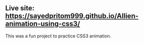 ## Live site: https://sayedpritom999.github.io/Allien-animation-using-css3/

This was a fun project to practice CSS3 animation. 
